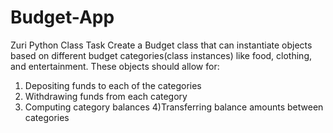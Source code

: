 # Budget-App
Zuri Python Class Task
Create a Budget class that can instantiate objects based on different budget 
categories(class instances) like food, clothing, and entertainment.
These objects should allow for: 
1) Depositing funds to each of the categories
2) Withdrawing funds from each category
3) Computing category balances
4)Transferring balance amounts between categories
